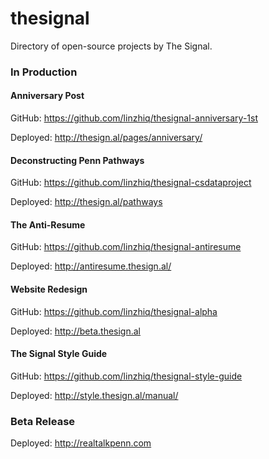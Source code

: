 # thesignal
Directory of open-source projects by The Signal.

### In Production

#### Anniversary Post
GitHub: https://github.com/linzhiq/thesignal-anniversary-1st

Deployed: http://thesign.al/pages/anniversary/

#### Deconstructing Penn Pathways
GitHub: https://github.com/linzhiq/thesignal-csdataproject

Deployed: http://thesign.al/pathways

#### The Anti-Resume
GitHub: https://github.com/linzhiq/thesignal-antiresume

Deployed: http://antiresume.thesign.al/

#### Website Redesign
GitHub: https://github.com/linzhiq/thesignal-alpha

Deployed: http://beta.thesign.al

#### The Signal Style Guide
GitHub: https://github.com/linzhiq/thesignal-style-guide

Deployed: http://style.thesign.al/manual/

### Beta Release
Deployed: http://realtalkpenn.com
